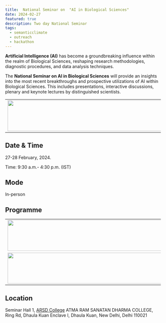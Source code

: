 ```yaml
---
title:  National Seminar on  "AI in Biological Sciences" 
date: 2024-02-27
featured: true
description: Two day National Seminar
tags:
  - semanticclimate
  - outreach
  - hackathon
---
```


**Artificial Intelligence (AI)** has become a groundbreaking influence within the realm of Biological Sciences, reshaping research methodologies, diagnostic procedures, and data analysis techniques.

The **National Seminar on AI in Biological Sciences** will provide an insights into the most recent breakthroughs and prospective utilizations of AI within Biological Sciences. This includes presentations, interactive discussions, plenary and keynote lectures by distinguished scientists.

<table align="center">
  <tr>
    <td align="center">
      <img src='{{ "/static/img/flyer_arsd1.jpg" | url }}' width="500" height="100">
    </td>
  </tr>
</table>


## Date & Time

27-28 February, 2024.

Time: 9:30 a.m.- 4:30 p.m. (IST)

## Mode 

In-person

## Programme

<table align="center">
  <tr>
    <td align="center">
      <img src='{{ "/static/img/flyer_arsd2.jpg" | url }}' width="500" height="100">
    </td>
  </tr>
   <tr>
    <td align="center">
      <img src='{{ "/static/img/Aflyer_arsd3.jpg" | url }}' width="500" height="100">
    </td>
  </tr>
</table>


## Location

Seminar Hall 1, [ARSD College](https://www.arsdcollege.ac.in/)
ATMA RAM SANATAN DHARMA COLLEGE, Ring Rd, Dhaula Kuan Enclave I, Dhaula Kuan, New Delhi, Delhi 110021







